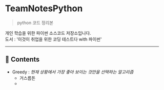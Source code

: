 # TeamNotesPython

> python 코드 정리본


개인 학습을 위한 파이썬 소스코드 저장소입니다.<br/>
도서 : '이것이 취업을 위한 코딩 테스트다 with 파이썬'<br/>

---
## :rocket: Contents
* Greedy : _현재 상황에서 가장 좋아 보이는 것만을 선택하는 알고리즘_
   * 거스름돈
   *

